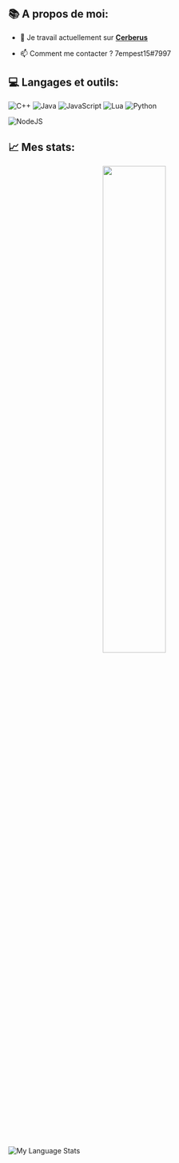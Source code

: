 ## 📚 A propos de moi:
- 🔭 Je travail actuellement sur **[Cerberus](https://discord.gg/W73pENDXAH)**

- 📫 Comment me contacter ? 7empest15#7997

## 💻 Langages et outils:
![C++](https://img.shields.io/badge/c++-%2300599C.svg?style=for-the-badge&logo=c%2B%2B&logoColor=white)
![Java](https://img.shields.io/badge/java-%23ED8B00.svg?style=for-the-badge&logo=java&logoColor=white)
![JavaScript](https://img.shields.io/badge/javascript-%23323330.svg?style=for-the-badge&logo=javascript&logoColor=%23F7DF1E)
![Lua](https://img.shields.io/badge/lua-%232C2D72.svg?style=for-the-badge&logo=lua&logoColor=white)
![Python](https://img.shields.io/badge/python-3670A0?style=for-the-badge&logo=python&logoColor=ffdd54)

![NodeJS](https://img.shields.io/badge/node.js-6DA55F?style=for-the-badge&logo=node.js&logoColor=white)


## 📈 Mes stats:

<div align="center">
  <tr style="display:flex; justify-content: space-around">
    <td align="center" width="50%" style="margin: auto 0">
      <img src="https://github-readme-stats.vercel.app/api?username=7empest15&count_private=true&show_icons=true&theme=github_dark&layout=compact&hide_title=true&count_private=true&include_all_commits=true&enable_animations=true&border_color=30363D" width="50%"/>
    
     
  </tr>
</div>

![My Language Stats](https://github-readme-stats.vercel.app/api/top-langs/?username=7empest15&langs_count=5&theme=github_dark)




